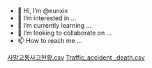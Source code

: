 - 👋 Hi, I’m @eunxix
- 👀 I’m interested in ...
- 🌱 I’m currently learning ...
- 💞️ I’m looking to collaborate on ...
- 📫 How to reach me ...

<!---
eunxix/eunxix is a ✨ special ✨ repository because its `README.md` (this file) appears on your GitHub profile.
You can click the Preview link to take a look at your changes.
--->
[사망교통사고현황.csv](https://github.com/eunxix/eunxix/files/9935362/default.csv)
[Traffic_accident _death.csv](https://github.com/eunxix/eunxix/files/9935368/Traffic_accident._death.csv)
